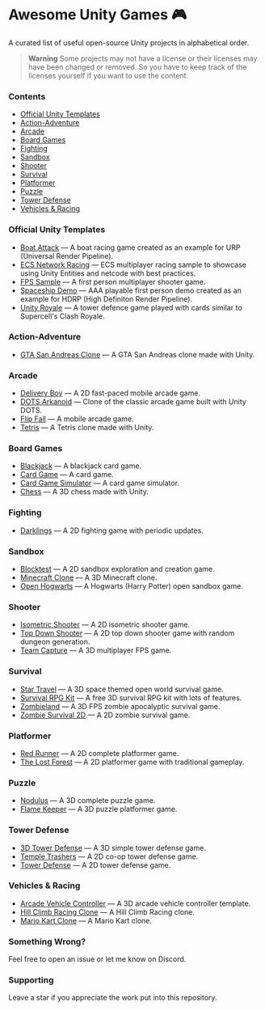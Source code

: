 # Awesome Unity Games 🎮
A curated list of useful open-source Unity projects in alphabetical order.

> **Warning**
> Some projects may not have a license or their licenses may have been changed or removed. So you have to keep track of the licenses yourself if you want to use the content.

### Contents

- [Official Unity Templates](#official-unity-templates)
- [Action-Adventure](#action-adventure)
- [Arcade](#arcade)
- [Board Games](#board-games)
- [Fighting](#fighting)
- [Sandbox](#sandbox)
- [Shooter](#shooter)
- [Survival](#survival)
- [Platformer](#platformer)
- [Puzzle](#puzzle)
- [Tower Defense](#tower-defense)
- [Vehicles & Racing](#vehicles--racing)

### Official Unity Templates
- [Boat Attack](https://github.com/Unity-Technologies/BoatAttack) — A boat racing game created as an example for URP (Universal Render Pipeline).
- [ECS Network Racing](https://github.com/Unity-Technologies/ECS-Network-Racing-Sample) — ECS multiplayer racing sample to showcase using Unity Entities and netcode with best practices.
- [FPS Sample](https://github.com/Unity-Technologies/FPSSample) — A first person multiplayer shooter game.
- [Spaceship Demo](https://github.com/Unity-Technologies/SpaceshipDemo) — AAA playable first person demo created as an example for HDRP (High Definiton Render Pipeline).
- [Unity Royale](https://github.com/ciro-unity/UnityRoyale-Public) — A tower defence game played with cards similar to Supercell's Clash Royale.

### Action-Adventure
- [GTA San Andreas Clone](https://github.com/GTA-ASM/SanAndreasUnity) — A GTA San Andreas clone made with Unity.

### Arcade
- [Delivery Boy](https://github.com/phamson02/DeliveryBoy-UnityGame) — A 2D fast-paced mobile arcade game.
- [DOTS Arkanoid](https://github.com/EugenyN/DOTS-Arkanoid) — Clone of the classic arcade game built with Unity DOTS.
- [Flip Fall](https://github.com/flo-wolf/Flip-Fall) — A mobile arcade game.
- [Tetris](https://github.com/Mukarillo/UnityTetris) — A Tetris clone made with Unity.

### Board Games
- [Blackjack](https://github.com/joaokucera/unity-blackjack) — A blackjack card game.
- [Card Game](https://github.com/exewin/card-game) — A card game.
- [Card Game Simulator](https://github.com/finol-digital/Card-Game-Simulator) — A card game simulator.
- [Chess](https://github.com/ErkrodC/UnityChess) — A 3D chess made with Unity.

### Fighting
- [Darklings](https://github.com/kidagine/Darklings-FightingGame) — A 2D fighting game with periodic updates.

### Sandbox
- [Blocktest](https://github.com/blocktest-game/blocktest) — A 2D sandbox exploration and creation game.
- [Minecraft Clone](https://github.com/stalomeow/MinecraftClone-Unity) — A 3D Minecraft clone.
- [Open Hogwarts](https://github.com/OpenHogwarts/hogwarts) — A Hogwarts (Harry Potter) open sandbox game.

### Shooter
- [Isometric Shooter](https://github.com/tadadosii/2DTopDownIsometricShooterStudy) — A 2D isometric shooter game.
- [Top Down Shooter](https://github.com/tarush-r/Top-Down-Shooter-Game) — A 2D top down shooter game with random dungeon generation.
- [Team Capture](https://github.com/Voltstro-Studios/Team-Capture) — A 3D multiplayer FPS game.

### Survival
- [Star Travel](https://github.com/Victormaa/Star-Travel) — A 3D space themed open world survival game.
- [Survival RPG Kit](https://github.com/leandrovieiraa/FreeSurvivalRPGKit) — A free 3D survival RPG kit with lots of features.
- [Zombieland](https://github.com/ramirak/Zombieland-FPS-survival-game-with-Unity) — A 3D FPS zombie apocalyptic survival game.
- [Zombie Survival 2D](https://github.com/mapisarek/Survival_Zombie_2D) — A 2D zombie survival game.

### Platformer
- [Red Runner](https://github.com/BayatGames/RedRunner) — A 2D complete platformer game.
- [The Lost Forest](https://github.com/elifyener/TheLostForest) — A 2D platformer game with traditional gameplay.

### Puzzle
- [Nodulus](https://github.com/Hyperparticle/nodulus) — A 3D complete puzzle game.
- [Flame Keeper](https://github.com/alex-cherkaski/Flame-Keeper) — A 3D puzzle platformer game.

### Tower Defense
- [3D Tower Defense](https://github.com/Mohammed-Benotmane/Tower-Defense-Game) — A 3D simple tower defense game.
- [Temple Trashers](https://github.com/hackerspace-ntnu/Temple-Trashers) — A 2D co-op tower defense game.
- [Tower Defense](https://github.com/JanWalsh91/tower_defense) — A 2D tower defense game.

### Vehicles & Racing
- [Arcade Vehicle Controller](https://github.com/mrgarcialuigi/Arcade-Vehicle-Controller) — A 3D arcade vehicle controller template.
- [Hill Climb Racing Clone](https://github.com/stevecox1964/Happy_Wheels_Clone) — A Hill Climb Racing clone.
- [Mario Kart Clone](https://github.com/Ishaan35/Unity3D-Mario-Kart-Racing-Game) — A Mario Kart clone.

### Something Wrong?
Feel free to open an issue or let me know on Discord.

### Supporting
Leave a star if you appreciate the work put into this repository.
